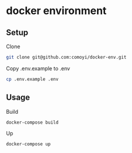 # docker environment

## Setup

Clone

```sh
git clone git@github.com:comoyi/docker-env.git
```

Copy .env.example to .env

```sh
cp .env.example .env
```

## Usage

Build

```sh
docker-compose build
```

Up

```sh
docker-compose up
```
